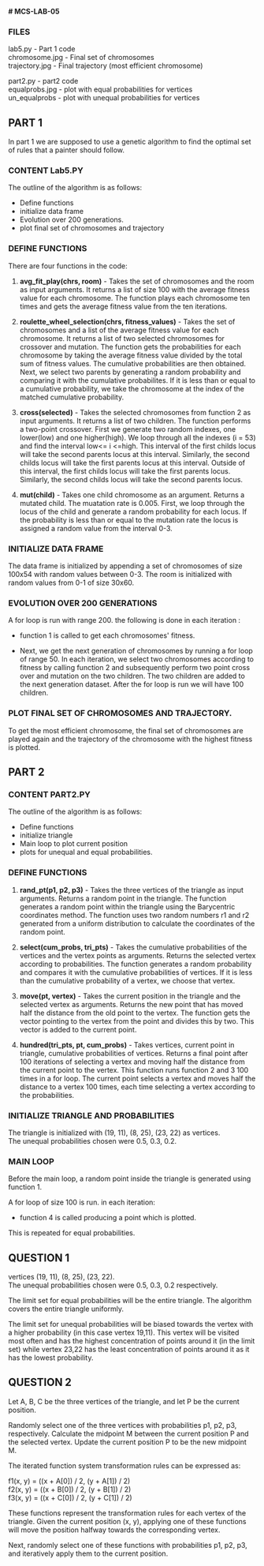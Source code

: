**# MCS-LAB-05**
### FILES
lab5.py - Part 1 code\
chromosome.jpg - Final set of chromosomes\
trajectory.jpg - Final trajectory (most efficient chromosome)

part2.py - part2 code\
equalprobs.jpg - plot with equal probabilities for vertices\
un_equalprobs - plot with unequal probabilities for vertices

## PART 1
In part 1 we are supposed to use a genetic algorithm to find the optimal set of rules that a painter should follow.

### CONTENT Lab5.PY
The outline of the algorithm is as follows:
- Define functions 
- initialize data frame
- Evolution over 200 generations.
- plot final set of chromosomes and trajectory

### DEFINE FUNCTIONS
There are four functions in the code:

1) **avg_fit_play(chrs, room)** - Takes the set of chromosomes and the room as input arguments.
It returns a list of size 100 with the average fitness value for each chromosome.
The function plays each chromosome ten times and gets the average fitness value from the ten iterations.


2) **roulette_wheel_selection(chrs, fitness_values)** - Takes the set of chromosomes and a list of the average fitness value for each chromosome.
It returns a list of two selected chromosomes for crossover and mutation.
The function gets the probabilities for each chromosome by taking the average fitness value divided by the total sum of fitness values.
The cumulative probabilities are then obtained.
Next, we select two parents by generating a random probability and comparing it with the cumulative probabilites.
If it is less than or equal to a cumulative probability, we take the chromosome at the index of the matched cumulative probability.


3) **cross(selected)** - Takes the selected chromosomes from function 2 as input arguments.
It returns a list of two children.
The function performs a two-point crossover.
First we generate two random indexes, one lower(low) and one higher(high). 
We loop through all the indexes (i = 53) and find the interval low<= i <=high.
This interval of the first childs locus will take the second parents locus at this interval.
Similarly, the second childs locus will take the first parents locus at this interval.
Outside of this interval, the first childs locus will take the first parents locus.
Similarly, the second childs locus will take the second parents locus.


4) **mut(child)** - Takes one child chromosome as an argument.
Returns a mutated child.
The muatation rate is 0.005.
First, we loop through the locus of the child and generate a random probability for each locus.
If the probability is less than or equal to the mutation rate the locus is assigned a random value from the interval 0-3.

### INITIALIZE DATA FRAME
The data frame is initialized by appending a set of chromosomes of size 100x54 with random values between 0-3.
The room is initialized with random values from 0-1 of size 30x60.

### EVOLUTION OVER 200 GENERATIONS
A for loop is run with range 200.
the following is done in each iteration :
- function 1 is called to get each chromosomes' fitness.

- Next, we get the next generation of chromosomes by running a for loop of range 50.
In each iteration, we select two chromosomes according to fitness by calling function 2 and subsequently perform two point cross over and mutation on the two children.
The two children are added to the next generation dataset.
After the for loop is run we will have 100 children.

### PLOT FINAL SET OF CHROMOSOMES AND TRAJECTORY.
To get the most efficient chromosome, the final set of chromosomes are played again and the trajectory of the chromosome with the highest fitness is plotted.

## PART 2
### CONTENT PART2.PY
The outline of the algorithm is as follows:
- Define functions 
- initialize triangle
- Main loop to plot current position
- plots for unequal and equal probabilities.

### DEFINE FUNCTIONS
1) **rand_pt(p1, p2, p3)** - Takes the three vertices of the triangle as input arguments.
Returns a random point in the triangle.
The function generates a random point within the triangle using the Barycentric coordinates method. The function uses two random numbers r1 and r2 generated from a uniform distribution to calculate the coordinates of the random point.


2) **select(cum_probs, tri_pts)** - Takes the cumulative probabilities of the vertices and the vertex points as arguments.
Returns the selected vertex according to probabilities.
The function generates a random probability and compares it with the cumulative probabilities of vertices.
If it is less than the cumulative probability of a vertex, we choose that vertex.


3) **move(pt, vertex)** - Takes the current position in the triangle and the selected vertex as arguments.
Returns the new point that has moved half the distance from the old point to the vertex.
The function gets the vector pointing to the vertex from the point and divides this by two.
This vector is added to the current point.


4) **hundred(tri_pts, pt, cum_probs)** - Takes vertices, current point in triangle, cumulative probabilities of vertices.
Returns a final point after 100 iterations of selecting a vertex and moving half the distance from the current point to the vertex.
This function runs function 2 and 3 100 times in a for loop. The current point selects a vertex and moves half the distance to a vertex 100 times, each time selecting a vertex according to the probabilities.

   
### INITIALIZE TRIANGLE AND PROBABILITIES
The triangle is initialized with (19, 11), (8, 25), (23, 22) as vertices.\
The unequal probabilities chosen were 0.5, 0.3, 0.2.

### MAIN LOOP
Before the main loop, a random point inside the triangle is generated using function 1.

A for loop of size 100 is run.
in each iteration:
- function 4 is called producing a point which is plotted.

This is repeated for equal probabilities.

## QUESTION 1
vertices (19, 11), (8, 25), (23, 22).\
The unequal probabilities chosen were 0.5, 0.3, 0.2 respectively.

The limit set for equal probabilities will be the entire triangle. The algorithm covers the entire triangle uniformly.

The limit set for unequal probabilities will be biased towards the vertex with a higher probability (in this case vertex 19,11).
This vertex will be visited most often and has the highest concentration of points around it (in the limit set) while
vertex 23,22 has the least concentration of points around it as it has the lowest probability.

## QUESTION 2
Let A, B, C be the three vertices of the triangle, and let P be the current position.

Randomly select one of the three vertices with probabilities p1, p2, p3, respectively.
Calculate the midpoint M between the current position P and the selected vertex.
Update the current position P to be the new midpoint M.

The iterated function system transformation rules can be expressed as:

f1(x, y) = ((x + A[0]) / 2, (y + A[1]) / 2)\
f2(x, y) = ((x + B[0]) / 2, (y + B[1]) / 2)\
f3(x, y) = ((x + C[0]) / 2, (y + C[1]) / 2)

These functions represent the transformation rules for each vertex of the triangle. 
Given the current position (x, y), applying one of these functions will move the position halfway towards the corresponding vertex.

Next, randomly select one of these functions with probabilities p1, p2, p3, and iteratively apply them to the current position.








